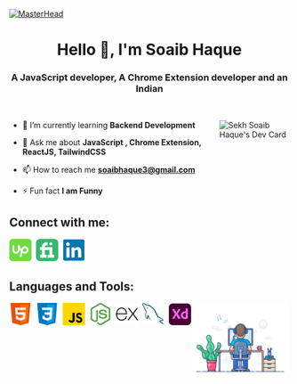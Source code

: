 [![MasterHead](./img/banner.gif)](https://github.com/SoaibHaque)
<h1 align="center">Hello 👋, I'm Soaib Haque</h1>
<h3 align="center">A JavaScript developer, A Chrome Extension developer and an Indian</h3>
<br>

<a href="https://app.daily.dev/soaibhaque"><img align="right" width="25%" src="https://api.daily.dev/devcards/c3786868db4349c0b53d0141b8409c24.png?r=4bl" alt="Sekh Soaib Haque's Dev Card"/></a>

- 🌱 I’m currently learning **Backend Development**

- 💬 Ask me about **JavaScript , Chrome Extension, ReactJS, TailwindCSS**

- 📫 How to reach me **soaibhaque3@gmail.com**

- ⚡ Fun fact **I am Funny**

<h2>Connect with me:</h2>
<a href="https://www.upwork.com/freelancers/~0121e346d19424d387" target="_blank"><img width="40px" src="./img/icon/upwork.svg"></a>&nbsp
<a href="https://www.fiverr.com/sekhsoaibhaque"><img width="40px" src="./img/icon/fiverr.svg"></a>&nbsp
<a href="https://www.linkedin.com/in/soaib-haque-905221203"><img width="40px" src="./img/icon/linkedin.svg"></a>

<h2>Languages and Tools:</h2>
<img align="right" width="35%" src="./img/coding.gif"></img>
<p align="left">
<a href="https://www.w3.org/html/" target="_blank"><img width="40px" src="./img/icon/html.svg"></a>&nbsp
<a href="https://www.w3schools.com/css/"><img width="40px" src="./img/icon/css.svg"></a>&nbsp
<a href="https://developer.mozilla.org/en-US/docs/Web/JavaScript"><img width="40px" src="./img/icon/javascript.svg"></a>&nbsp
<a href="https://nodejs.org/en/"><img width="40px" src="./img/icon/nodejs.svg"></a>&nbsp
<a href="https://expressjs.com/"><img width="40px" src="./img/icon/express.svg"></a>&nbsp
<a href="https://www.mysql.com/"><img width="40px" src="./img/icon/mysql.svg"></a>&nbsp
<a href="https://helpx.adobe.com/support/xd.html"><img width="40px" src="./img/icon/xd.svg"></a>
</p>
